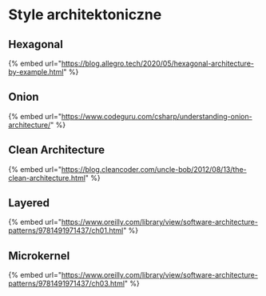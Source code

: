 # Style architektoniczne

## Hexagonal

{% embed url="https://blog.allegro.tech/2020/05/hexagonal-architecture-by-example.html" %}

## Onion

{% embed url="https://www.codeguru.com/csharp/understanding-onion-architecture/" %}

## Clean Architecture

{% embed url="https://blog.cleancoder.com/uncle-bob/2012/08/13/the-clean-architecture.html" %}

## Layered

{% embed url="https://www.oreilly.com/library/view/software-architecture-patterns/9781491971437/ch01.html" %}

## Microkernel

{% embed url="https://www.oreilly.com/library/view/software-architecture-patterns/9781491971437/ch03.html" %}
